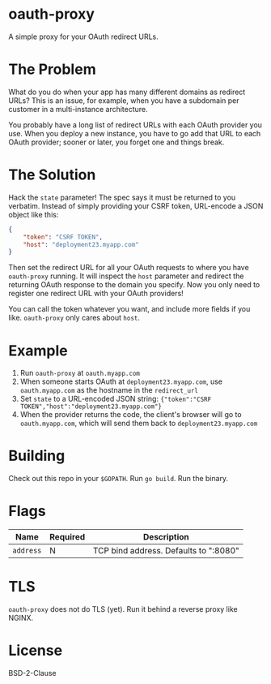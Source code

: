 # oauth-proxy
A simple proxy for your OAuth redirect URLs.

# The Problem
What do you do when your app has many different domains as redirect URLs?  This
is an issue, for example, when you have a subdomain per customer in a
multi-instance architecture.

You probably have a long list of redirect URLs with each OAuth provider you
use. When you deploy a new instance, you have to go add that URL to each OAuth
provider; sooner or later, you forget one and things break.

# The Solution
Hack the `state` parameter! The spec says it must be returned to you verbatim.
Instead of simply providing your CSRF token, URL-encode a JSON object like
this:

```json
{
    "token": "CSRF TOKEN",
    "host": "deployment23.myapp.com"
}
```

Then set the redirect URL for all your OAuth requests to where you have
`oauth-proxy` running. It will inspect the `host` parameter and redirect the
returning OAuth response to the domain you specify. Now you only need to
register one redirect URL with your OAuth providers!

You can call the token whatever you want, and include more fields if you like.
`oauth-proxy` only cares about `host`.

# Example
1. Run `oauth-proxy` at `oauth.myapp.com`
2. When someone starts OAuth at `deployment23.myapp.com`, use `oauth.myapp.com`
   as the hostname in the `redirect_url`
3. Set `state` to a URL-encoded JSON string:
   `{"token":"CSRF TOKEN","host":"deployment23.myapp.com"}`
4. When the provider returns the code, the client's browser will go to
   `oauth.myapp.com`, which will send them back to `deployment23.myapp.com`


# Building
Check out this repo in your `$GOPATH`. Run `go build`. Run the binary.

# Flags
|Name     | Required | Description
|---------|---|-----------------------------------------------------
|`address`| N | TCP bind address. Defaults to ":8080"

# TLS
`oauth-proxy` does not do TLS (yet). Run it behind a reverse proxy like NGINX.

# License
BSD-2-Clause
